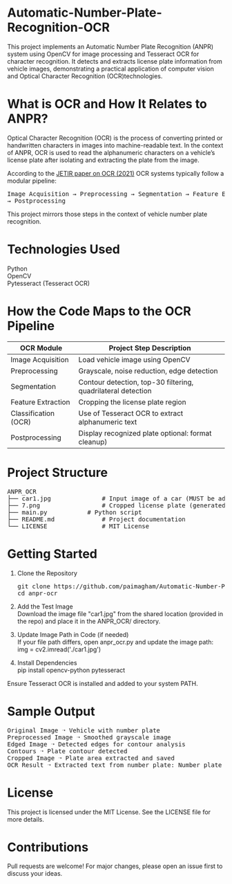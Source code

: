# Automatic-Number-Plate-Recognition-OCR
This project implements an Automatic Number Plate Recognition (ANPR) system using OpenCV for image processing and Tesseract OCR for character recognition. It detects and extracts license plate information from vehicle images, demonstrating a practical application of computer vision and Optical Character Recognition (OCR)technologies.

# What is OCR and How It Relates to ANPR?

Optical Character Recognition (OCR) is the process of converting printed or handwritten characters in images into machine-readable text. In the context of ANPR, OCR is used to read the alphanumeric characters on a vehicle’s license plate after isolating and extracting the plate from the image.

According to the [JETIR paper on OCR (2021)](https://www.jetir.org/papers/JETIR2104193.pdf) OCR systems typically follow a modular pipeline:

<pre>
Image Acquisition → Preprocessing → Segmentation → Feature Extraction → Classification (Neural Networks)
→ Postprocessing</pre>
This project mirrors those steps in the context of vehicle number plate recognition.

# Technologies Used

Python<br>
OpenCV<br>
Pytesseract (Tesseract OCR)<br>

# How the Code Maps to the OCR Pipeline

| **OCR Module**        | **Project Step Description**                                      |
|------------------------|-------------------------------------------------------------------|
| Image Acquisition      | Load vehicle image using OpenCV                                  |
| Preprocessing          | Grayscale, noise reduction, edge detection                       |
| Segmentation           | Contour detection, top-30 filtering, quadrilateral detection     |
| Feature Extraction     | Cropping the license plate region                                |
| Classification (OCR)   | Use of Tesseract OCR to extract alphanumeric text                |
| Postprocessing         | Display recognized plate optional: format cleanup)                           |

 # Project Structure

<pre>ANPR_OCR
├── car1.jpg              # Input image of a car (MUST be added after cloning)
├── 7.png                 # Cropped license plate (generated at runtime)
├── main.py           # Python script
├── README.md             # Project documentation
└── LICENSE               # MIT License</pre>

 # Getting Started

1. Clone the Repository

   <pre>git clone https://github.com/paimagham/Automatic-Number-Plate-Recognition-OCR
   cd anpr-ocr</pre>
   
3. Add the Test Image<br>
   Download the image file "car1.jpg" from the shared location (provided in the repo) and place it in the ANPR_OCR/ directory.<br>

4. Update Image Path in Code (if needed)<br>
If your file path differs, open anpr_ocr.py and update the image path: img = cv2.imread('./car1.jpg')<br>

4. Install Dependencies<br>
pip install opencv-python pytesseract<br>

Ensure Tesseract OCR is installed and added to your system PATH.

# Sample Output

<pre>Original Image ➝ Vehicle with number plate
Preprocessed Image ➝ Smoothed grayscale image
Edged Image ➝ Detected edges for contour analysis
Contours ➝ Plate contour detected
Cropped Image ➝ Plate area extracted and saved
OCR Result ➝ Extracted text from number plate: Number plate is: MH12DE1XXX</pre>

# License

This project is licensed under the MIT License. See the LICENSE file for more details.

# Contributions

Pull requests are welcome! For major changes, please open an issue first to discuss your ideas.

